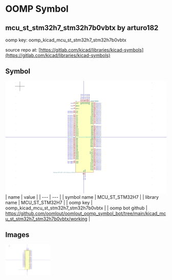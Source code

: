# OOMP Symbol  
## mcu_st_stm32h7_stm32h7b0vbtx  by arturo182  
  
oomp key: oomp_kicad_mcu_st_stm32h7_stm32h7b0vbtx  
  
source repo at: [https://gitlab.com/kicad/libraries/kicad-symbols](https://gitlab.com/kicad/libraries/kicad-symbols)  
## Symbol  
  
[![working.png](working_600.png)](working.png)  
| name | value | 
| --- | --- | 
| symbol name | MCU_ST_STM32H7 | 
| library name | MCU_ST_STM32H7 | 
| oomp key | oomp_kicad_mcu_st_stm32h7_stm32h7b0vbtx | 
| oomp bot github | https://github.com/oomlout/oomlout_oomp_symbol_bot/tree/main/kicad_mcu_st_stm32h7_stm32h7b0vbtx/working | 
## Images  
  
[![working.png](working_140.png)](working.png)  
